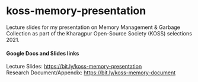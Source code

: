 # koss-memory-presentation
Lecture slides for my presentation on Memory Management &amp; Garbage Collection as part of the Kharagpur Open-Source Society (KOSS) selections 2021.

#### Google Docs and Slides links
Lecture Slides: https://bit.ly/koss-memory-presentation  
Research Document/Appendix: https://bit.ly/koss-memory-document
